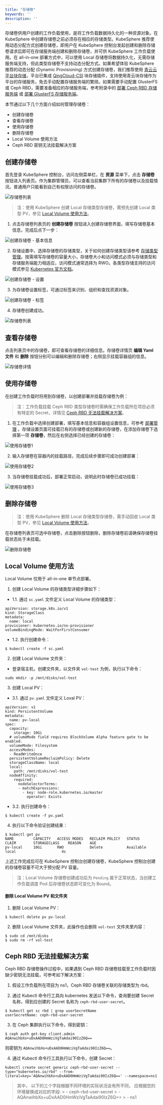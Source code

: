 ```yaml
---
title: "存储卷"
keywords: ''
description: ''
---
```


存储卷供用户创建的工作负载使用，是将工作负载数据持久化的一种资源对象。在 KubeSphere 中创建存储卷之前必须存在相应的存储类型。KubeSphere 推荐使用动态分配方式创建存储卷，即用户在 KubeSphere 控制台发起创建和删除存储卷请求后即可在存储服务端创建和删除存储卷，并可供 KubeSphere 工作负载使用。在 all-in-one 部署方式中，可以使用 Local 存储卷将数据持久化，无需存储服务端支持，但此类型存储卷不支持动态分配方式。如果希望体验 KubeSphere 推荐的动态分配 (Dynamic Provisioning) 方式创建存储卷，我们推荐使用 [青云云平台块存储](https://docs.qingcloud.com/product/storage/volume/)，平台已集成 [QingCloud-CSI](https://github.com/yunify/qingcloud-csi/blob/master/README_zh.md) 块存储插件，支持使用青云块存储作为平台的存储服务，免去手动配置存储服务端的繁琐。如果需要手动配置 GlusterFS 或 Ceph RBD，需要准备相应的存储服务端，参考附录中的 [部署 Ceph RBD 存储服务端](../ceph-ks-install) 或 [部署 GlusterFS 存储服务端](../glusterfs-ks-install)。

本节通过以下几个方面介绍如何管理存储卷：

- 创建存储卷
- 查看存储卷
- 使用存储卷
- 删除存储卷
- Local Volume 使用方法
- Ceph RBD 密钥无法挂载解决方案


## 创建存储卷

首先登录 KubeSphere 控制台，访问左侧菜单栏，在 **资源** 菜单下，点击 **存储卷** 按钮进入列表页。作为集群管理员，可以查看当前集群下所有的存储卷以及挂载情况。普通用户只能看到自己有权限访问的存储卷。
    
![存储卷列表](/pvc-pvclist.png)

> 注：使用 KubeSphere 创建 Local 存储类型存储卷，需预先创建 Local 类型 PV，参见 [Local Volume 使用方法](/express/zh-CN/manage-storages/#local-volume-使用方法)。

1. 点击存储卷列表页的 **创建存储卷** 按钮进入创建存储卷界面，填写存储卷基本信息，完成后点下一步：

![创建存储卷 - 基本信息](/pvc-create1.png)

2. 存储设置中，选择存储卷的存储类型，关于如何创建存储类型请参考 [存储类型管理](/express/zh-CN/manage-storageclasses/)。按需填写存储卷的容量大小，存储卷大小和访问模式必须与存储类型和存储服务端能力相适应，访问模式通常选择为 RWO。各类型存储支持的访问模式参见 [Kubernetes 官方文档](https://kubernetes.io/docs/concepts/storage/persistent-volumes/#types-of-persistent-volumes)。

![创建存储卷 - 设置](/pvc-create2.png)

3. 为存储卷设置标签，可通过标签来识别、组织和查找资源对象。

![创建存储卷 - 标签](/pvc-create3.png)

4. 存储卷创建成功。

![存储卷列表](/pvc-pvclist.png)

## 查看存储卷

点击列表页中的存储卷，即可查看存储卷的详细信息。存储卷详情页 **编辑 Yaml 文件** 和 **删除** 按钮分别可以编辑和删除存储卷；右侧显示挂载容器组的信息。

![存储卷详情](/pvc-detail.png)


## 使用存储卷

在创建工作负载时将用到存储卷，以创建部署并挂载存储卷为例：

> 注：工作负载挂载 Ceph RBD 类型存储卷时需确保工作负载所在项目必须有特定的 Secret，详情见 [Ceph RBD 无法挂载解决方案](/express/zh-CN/manage-storages/#ceph-rbd-无法挂载解决方案)。

1. 在工作负载中选择创建部署，填写基本信息和容器组设置信息，可参考 [部署管理](/express/zh-CN/manage-deployments/) 。存储设置页面可挂载已有的存储卷或创建新的存储卷，在添加存储卷下选择第一项 **存储卷**，然后在右侧选择已经创建的存储卷：


![使用存储卷1](/pvc-mount2.png)

2. 输入存储卷在容器内的挂载路径，完成后续步骤即可成功创建部署：

![使用存储卷2](/pvc-mount3.png)


3. 当存储卷挂载成功后，部署正常启动，说明此时存储卷已成功挂载：

![使用存储卷3](/pvc-deploylist.png)


## 删除存储卷

> 注：使用 KubeSphere 删除 Local 存储类型存储卷，需手动回收 Local 类型 PV，参见 [Local Volume 使用方法](/express/zh-CN/manage-storages/#local-volume-使用方法)。

在存储卷列表页可选中存储卷，点击删除按钮删除，删除存储卷前请确保存储卷挂载状态处于未挂载。


![删除存储卷](/pvc-deletepvc.png)

## Local Volume 使用方法

Local Volume 仅用于 all-in-one 单节点部署。

1. 创建 Local Volume 的存储类型详细步骤如下：


- 1.1. 通过 `sc.yaml` 文件定义 Local Volume 的存储类型：

```
apiVersion: storage.k8s.io/v1
kind: StorageClass
metadata:
  name: local
provisioner: kubernetes.io/no-provisioner
volumeBindingMode: WaitForFirstConsumer
```

- 1.2. 执行创建命令：

```
$ kubectl create -f sc.yaml
```

2. 创建 Local Volume 文件夹：


*  登录宿主机，创建文件夹，以文件夹 `vol-test` 为例，执行以下命令：

```
sudo mkdir -p /mnt/disks/vol-test
```

3. 创建 Local PV：


- 3.1. 通过 `pv.yaml` 文件定义 Loval PV：

```
apiVersion: v1
kind: PersistentVolume
metadata:
  name: pv-local
spec:
  capacity:
    storage: 10Gi 
  # volumeMode field requires BlockVolume Alpha feature gate to be enabled.
  volumeMode: Filesystem
  accessModes:
  - ReadWriteOnce
  persistentVolumeReclaimPolicy: Delete
  storageClassName: local
  local:
    path: /mnt/disks/vol-test
  nodeAffinity:
    required:
      nodeSelectorTerms:
      - matchExpressions:
        - key: node-role.kubernetes.io/master
          operator: Exists
```

- 3.2. 执行创建命令：

```
$ kubectl create -f pv.yaml
```

4. 执行以下命令验证创建结果：

```
$ kubectl get pv
NAME         CAPACITY   ACCESS MODES   RECLAIM POLICY   STATUS      CLAIM        STORAGECLASS    REASON    AGE
pv-local     10Gi       RWO            Delete           Available                local                     4s
```

上述工作完成后可在 KubeSphere 控制台创建存储卷，KubeSphere 控制台创建的存储卷容量不可大于预分配 PV 容量。

> 注：Local Volume 存储卷创建成功后为 `Pending` 属于正常状态，当创建工作负载调度 Pod 后存储卷状态即可变化为 Bound。

#### 删除 Local Volume PV 和文件夹
1. 删除 Local Volume PV：

```
$ kubectl delete pv pv-local
```

2. 删除 Local Volume 文件夹，此操作也会删除 `vol-test` 文件夹里内容：

```
$ sudo cd /mnt/disks
$ sudo rm -rf vol-test
```


## Ceph RBD 无法挂载解决方案

Ceph RBD 存储卷操作过程中，如果遇到 Ceph RBD 存储卷挂载至工作负载时因缺少密钥无法挂载，可参考如下解决方案：

1. 假设工作负载所在项目为 ns1，Ceph RBD 存储卷关联的存储类型为 rbd。

2. 通过 Kubectl 命令行工具向 kubernetes 发送以下命令，查询要创建 Secret 名称，得到应创建的 Secret 名称为 `ceph-rbd-user-secret`。

```
$ kubectl get sc rbd | grep userSecretName
userSecretName: ceph-rbd-user-secret
```


3. 在 Ceph 集群执行以下命令，得到密钥：

```
$ ceph auth get-key client.admin
AQAnwihbXo+uDxAAD0HmWziVgTaAdai90IzZ6Q==
```
则密钥为 `AQAnwihbXo+uDxAAD0HmWziVgTaAdai90IzZ6Q==`。

4. 通过 Kubectl 命令行工具执行以下命令，创建 Secret：


```
kubectl create secret generic ceph-rbd-user-secret --type="kubernetes.io/rbd" --from-literal=key='AQAnwihbXo+uDxAAD0HmWziVgTaAdai90IzZ6Q==' --namespace=ns1
```

> 其中， 以下的三个字段根据不同环境的实际状况会有所不同， 应根据您的环境替换成对应的字段:
       > - ceph-rbd-user-secret
       > - AQAnwihbXo+uDxAAD0HmWziVgTaAdai90IzZ6Q==
       > - ns1

